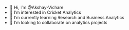 - 👋 Hi, I’m @Akshay-Vichare
- 👀 I’m interested in Cricket Analytics
- 🌱 I’m currently learning Research and Business Analytics
- 💞️ I’m looking to collaborate on analytics projects

<!---
Akshay-Vichare/Akshay-Vichare is a ✨ special ✨ repository because its `README.md` (this file) appears on your GitHub profile.
You can click the Preview link to take a look at your changes.
--->
